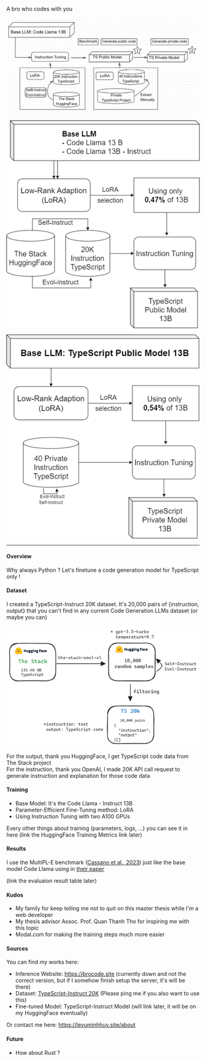 A bro who codes with you

![The Architecture](./.pics/about-the-model.png)

![Public Model](./.pics/public.png)

![Private Model](./.pics/private.png)

---

#### Overview

Why always Python ? Let's finetune a code generation model for TypeScript only !

#### Dataset

I created a TypeScript-Instruct 20K dataset. It's 20,000 pairs of {instruction, output} that you can't find in any current Code Generation LLMs dataset (or maybe you can)

![20K Flow](./.pics/20k_flow.png)

For the output, thank you HuggingFace, I get TypeScript code data from The Stack project  
For the instruction, thank you OpenAI, I made 20K API call request to generate instruction and explanation for those code data

#### Training

- Base Model: It's the Code Llama - Instruct 13B
- Parameter-Efficient Fine-Tuning method: LoRA
- Using Instruction Tuning with two A100 GPUs

Every other things about training (parameters, logs, ...) you can see it in here (link the HuggingFace Training Metrics link later)


#### Results

I use the MultiPL-E benchmark ([Cassano et al., 2023](https://ieeexplore.ieee.org/document/10103177)) just like the base model Code Llama using in [their paper](https://arxiv.org/abs/2308.12950)

(link the evaluaion result table later)

#### Kudos

-   My family for keep telling me not to quit on this master thesis while I'm a web developer
-   My thesis advisor Assoc. Prof. Quan Thanh Tho for inspiring me with this topic
-   Modal.com for making the training steps much more easier

#### Sources

You can find my works here:

-   Inference Website: https://brocode.site (currently down and not the correct version, but if I somehow finish setup the server, it's will be there)
-   Dataset: [TypeScript-Instruct 20K](https://huggingface.co/datasets/mhhmm/typescript-instruct-20k) (Please ping me if you also want to use this)
-   Fine-tuned Model: TypeScript-Instruct Model (will link later, it will be on my HuggingFace eventually)

Or contact me here: https://levuminhhuy.site/about

#### Future

-   How about Rust ?
